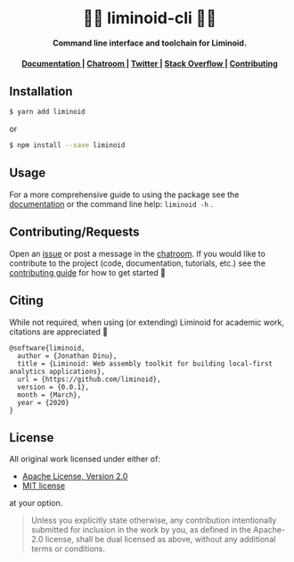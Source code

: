 <div align="center">

  <h1>🔵🔴 liminoid-cli 🔴🔵</h1>

<strong>Command line interface and toolchain for Liminoid.</strong>

</div>

<div align="center">
  <h4>
    <a href="https://liminoid.io/reference/cli/">
      Documentation
    </a>
    <span> | </span>
    <a href="https://discord.gg/wWUXSDj">
      Chatroom
    </a>
    <span> | </span>
    <a href="https://twitter.com/liminoid_io">
      Twitter
    </a>
    <span> | </span>
    <a href="https://stackoverflow.com/questions/tagged/liminoid">
      Stack Overflow
    </a>
    <span> | </span>
    <a href="https://liminoid.io/contributing/">
      Contributing
    </a>
  </h4>
</div>

## Installation

```sh
$ yarn add liminoid
```

or

```sh
$ npm install --save liminoid
```

## Usage

For a more comprehensive guide to using the package see the [documentation](https://liminoid.io/reference/cli/) or the command line help: `liminoid -h` .

## Contributing/Requests

Open an [issue](https://github.com/liminoid/liminoid-cli/issues) or post a message in the [chatroom](https://discord.gg/wWUXSDj). If you would like to contribute to the project (code, documentation, tutorials, etc.) see the [contributing guide](https://liminoid.io/contributing/) for how to get started 🙌

## Citing

While not required, when using (or extending) Liminoid for academic work, citations are appreciated 🙏

```
@software{liminoid,
  author = {Jonathan Dinu},
  title = {Liminoid: Web assembly toolkit for building local-first analytics applications},
  url = {https://github.com/liminoid},
  version = {0.0.1},
  month = {March},
  year = {2020}
}
```

## License

All original work licensed under either of:

- [Apache License, Version 2.0](http://www.apache.org/licenses/LICENSE-2.0)
- [MIT license](http://opensource.org/licenses/MIT)

at your option.

> Unless you explicitly state otherwise, any contribution intentionally submitted for inclusion in the work by you, as defined in the Apache-2.0 license, shall be dual licensed as above, without any additional terms or conditions.
